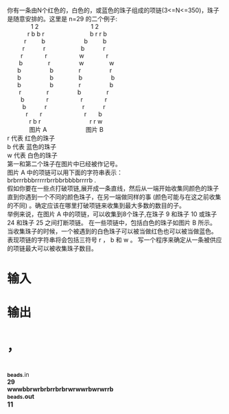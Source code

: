 
<div style="layout-grid-mode:char;">
你有一条由N个红色的，白色的，或蓝色的珠子组成的项链(3&lt;=N&lt;=350)，珠子是随意安排的。这里是 n=29 的二个例子:
</div>
<div style="layout-grid-mode:char;">
</div>
<div style="layout-grid-mode:char;">
              1 2                               1 2<br/>
            r b b r                           b r r b<br/>
          r         b                       b         b<br/>
         r           r                     b           r<br/>
        r             r                   w             r<br/>
       b               r                 w               w<br/>
      b                 b               r                 r<br/>
      b                 b               b                 b<br/>
      b                 b               r                 b<br/>
       r               r                 b               r<br/>
        b             r                   r             r<br/>
         b           r                     r           r<br/>
           r       r                         r       b<br/>
             r b r                             r r w<span style="font-size:x-small;"><br/>
</span><span style="font-size:10pt;"></span> 
</div>
<div style="layout-grid-mode:char;">
             图片 A<span>                       </span>图片 B
</div>
<div style="layout-grid-mode:char;">
<span></span> 
</div>
<div style="layout-grid-mode:char;">
<span>r </span>代表 红色的珠子<span> </span> 
</div>
<div style="layout-grid-mode:char;">
<span>b </span>代表 蓝色的珠子<span> </span> 
</div>
<div style="layout-grid-mode:char;">
<span></span>w 代表 白色的珠子
</div>
<div style="layout-grid-mode:char;">
第一和第二个珠子在图片中已经被作记号。
</div>
<div style="layout-grid-mode:char;">
图片 A 中的项链可以用下面的字符串表示：
</div>
<div style="layout-grid-mode:char;">
<span><span>brbrrrbbbrrrrrbrrbbrbbbbrrrrb</span></span><span> . </span> 
</div>
<div style="layout-grid-mode:char;">
假如你要在一些点打破项链,展开成一条直线，然后从一端开始收集同颜色的珠子直到你遇到一个不同的颜色珠子，在另一端做同样的事 <span>(</span>颜色可能与在这之前收集的不同) 。确定应该在哪里打破项链来收集到最大多数的数目的子。
</div>
<div style="layout-grid-mode:char;">
举例来说，在图片 A 中的项链，可以收集到8个珠子,在珠子 9 和珠子 10 或珠子 24 和珠子 25 之间打断项链。 在一些项链中，包括白色的珠子如图片 B 所示。 当收集珠子的时候，一个<span>被遇到的白色珠子可以被当做红色也可以被当做蓝色。</span> 表现项链的字符串将会包括三符号 r ， b 和 w 。 写一个程序来确定从一条被供应的项链最大可以被收集珠子数目。
</div>

# 输入



# </strong><span></span><span></span><span></span><span></span><span></span><strong>



# 输出



# ，



# <span style="font-size:12pt;"></span>



# <span style="font-size:12pt;"></span>


<div>
<span style="font-size:13.5pt;"><span style="font-size:12px;">beads</span><span style="font-size:10pt;font-weight:normal;">.in</span></span> 
</div>
<div style="layout-grid-mode:char;">
29
</div>
<div style="layout-grid-mode:char;">
<span>wwwbbrwrbrbrrbrbrwrwwrbwrwrrb</span> 
</div>
<div>
<span style="font-size:12px;">beads</span>.out
</div>
<div>
<span style="font-size:12pt;">11 </span> 
</div>
<div>
</div>
